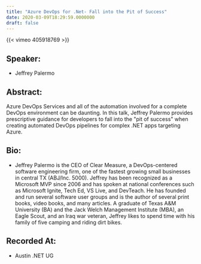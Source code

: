 ```yaml
---
title: "Azure DevOps for .Net- Fall into the Pit of Success"
date: 2020-03-09T18:29:59.0000000
draft: false
---
```


{{< vimeo 405918769 >}}

## Speaker:

 - Jeffrey Palermo

## Abstract:

<p>Azure DevOps Services and all of the automation involved for a complete DevOps environment can be daunting. In this talk, Jeffrey Palermo provides prescriptive guidance for developers to fall into the "pit of success" when creating automated DevOps pipelines for complex .NET apps targeting Azure.</p>

## Bio:

 - <p>Jeffrey Palermo is the CEO of Clear Measure, a DevOps-centered software engineering firm, one of the fastest growing small businesses in central TX (ABJ/Inc. 5000). Jeffrey has been recognized as a Microsoft MVP since 2006 and has spoken at national conferences such as Microsoft Ignite, Tech Ed, VS Live, and DevTeach. He has founded and run several software user groups and is the author of several print books, video books, and many articles. A graduate of Texas A&M University (BA) and the Jack Welch Management Institute (MBA), an Eagle Scout, and an Iraq war veteran, Jeffrey likes to spend time with his family of five camping and riding dirt bikes.</p>

## Recorded At:

 - Austin .NET UG


